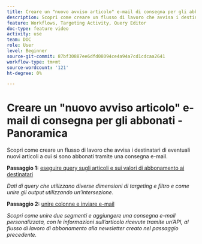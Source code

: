 ```yaml
---
title: Creare un "nuovo avviso articolo" e-mail di consegna per gli abbonati - Panoramica
description: Scopri come creare un flusso di lavoro che avvisa i destinatari di eventuali nuovi articoli a cui si sono abbonati tramite una consegna e-mail.
feature: Workflows, Targeting Activity, Query Editor
doc-type: feature video
activity: use
team: DOC
role: User
level: Beginner
source-git-commit: 87bf30887ee6dfd08094ce4a94a7cd1cdcaa2641
workflow-type: tm+mt
source-wordcount: '121'
ht-degree: 0%

---
```


# Creare un &quot;nuovo avviso articolo&quot; e-mail di consegna per gli abbonati - Panoramica

Scopri come creare un flusso di lavoro che avvisa i destinatari di eventuali nuovi articoli a cui si sono abbonati tramite una consegna e-mail.

**Passaggio 1:** [eseguire query sugli articoli e sui valori di abbonamento ai destinatari](/help/tutorial-using-soap-apis/query-articles-and-recipient-subscription-values.md)

*Dati di query che utilizzano diverse dimensioni di targeting e filtro e come unire gli output utilizzando un’intersezione.*

**Passaggio 2:** [unire colonne e inviare e-mail](/help/tutorial-using-soap-apis/join-columns-and-send-automated-email-delivery.md)

*Scopri come unire due segmenti e aggiungere una consegna e-mail personalizzata, con le informazioni sull’articolo ricevute tramite un’API, al flusso di lavoro di abbonamento alla newsletter creato nel passaggio precedente.*
